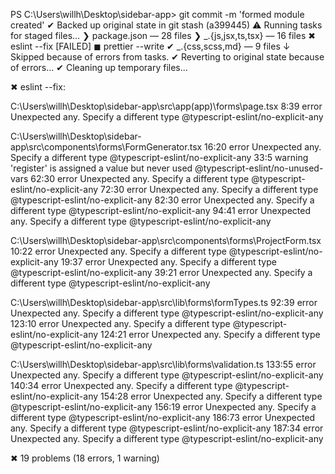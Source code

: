 PS C:\Users\willh\Desktop\sidebar-app> git commit -m 'formed module created'
✔ Backed up original state in git stash (a399445)
⚠ Running tasks for staged files...
❯ package.json — 28 files
❯ _.{js,jsx,ts,tsx} — 16 files
✖ eslint --fix [FAILED]
◼ prettier --write
✔ _.{css,scss,md} — 9 files
↓ Skipped because of errors from tasks.
✔ Reverting to original state because of errors...
✔ Cleaning up temporary files...

✖ eslint --fix:

C:\Users\willh\Desktop\sidebar-app\src\app\(app)\forms\page.tsx
8:39 error Unexpected any. Specify a different type @typescript-eslint/no-explicit-any

C:\Users\willh\Desktop\sidebar-app\src\components\forms\FormGenerator.tsx
16:20 error Unexpected any. Specify a different type @typescript-eslint/no-explicit-any
33:5 warning 'register' is assigned a value but never used @typescript-eslint/no-unused-vars
62:30 error Unexpected any. Specify a different type @typescript-eslint/no-explicit-any
72:30 error Unexpected any. Specify a different type @typescript-eslint/no-explicit-any
82:30 error Unexpected any. Specify a different type @typescript-eslint/no-explicit-any
94:41 error Unexpected any. Specify a different type @typescript-eslint/no-explicit-any

C:\Users\willh\Desktop\sidebar-app\src\components\forms\ProjectForm.tsx
10:22 error Unexpected any. Specify a different type @typescript-eslint/no-explicit-any
19:37 error Unexpected any. Specify a different type @typescript-eslint/no-explicit-any
39:21 error Unexpected any. Specify a different type @typescript-eslint/no-explicit-any

C:\Users\willh\Desktop\sidebar-app\src\lib\forms\formTypes.ts
92:39 error Unexpected any. Specify a different type @typescript-eslint/no-explicit-any
123:10 error Unexpected any. Specify a different type @typescript-eslint/no-explicit-any
124:21 error Unexpected any. Specify a different type @typescript-eslint/no-explicit-any

C:\Users\willh\Desktop\sidebar-app\src\lib\forms\validation.ts
133:55 error Unexpected any. Specify a different type @typescript-eslint/no-explicit-any
140:34 error Unexpected any. Specify a different type @typescript-eslint/no-explicit-any
154:28 error Unexpected any. Specify a different type @typescript-eslint/no-explicit-any
156:19 error Unexpected any. Specify a different type @typescript-eslint/no-explicit-any
186:73 error Unexpected any. Specify a different type @typescript-eslint/no-explicit-any
187:34 error Unexpected any. Specify a different type @typescript-eslint/no-explicit-any

✖ 19 problems (18 errors, 1 warning)
